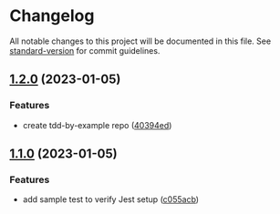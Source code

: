 # Changelog

All notable changes to this project will be documented in this file. See [standard-version](https://github.com/conventional-changelog/standard-version) for commit guidelines.

## [1.2.0](https://github.com/rbseaver/tdd-by-example/compare/v1.1.0...v1.2.0) (2023-01-05)


### Features

* create tdd-by-example repo ([40394ed](https://github.com/rbseaver/tdd-by-example/commit/40394edc9958c239bdfd0951a2552b85b89a9dcb))

## [1.1.0](https://github.com/rbseaver/typescript-starter-project/compare/v1.0.0...v1.1.0) (2023-01-05)


### Features

* add sample test to verify Jest setup ([c055acb](https://github.com/rbseaver/typescript-starter-project/commit/c055acb27e819aea4235f7f64336aebc79d33dcf))
